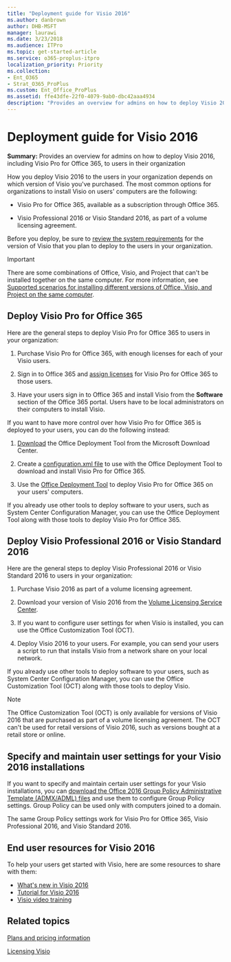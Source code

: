```yaml
---
title: "Deployment guide for Visio 2016"
ms.author: danbrown
author: DHB-MSFT
manager: laurawi
ms.date: 3/23/2018
ms.audience: ITPro
ms.topic: get-started-article
ms.service: o365-proplus-itpro
localization_priority: Priority
ms.collection:
- Ent_O365
- Strat_O365_ProPlus
ms.custom: Ent_Office_ProPlus
ms.assetid: ffe43dfe-22f0-4079-9ab0-dbc42aaa4934
description: "Provides an overview for admins on how to deploy Visio 2016, including Visio Pro for Office 365, to users in their organization"
---
```


# Deployment guide for Visio 2016

 **Summary:** Provides an overview for admins on how to deploy Visio 2016, including Visio Pro for Office 365, to users in their organization 
  
How you deploy Visio 2016 to the users in your organization depends on which version of Visio you've purchased. The most common options for organizations to install Visio on users' computers are the following:
  
- Visio Pro for Office 365, available as a subscription through Office 365.
    
- Visio Professional 2016 or Visio Standard 2016, as part of a volume licensing agreement.
    
Before you deploy, be sure to [review the system requirements](https://products.office.com/office-system-requirements) for the version of Visio that you plan to deploy to the users in your organization. 
  
> [!IMPORTANT]
> There are some combinations of Office, Visio, and Project that can't be installed together on the same computer. For more information, see [Supported scenarios for installing different versions of Office, Visio, and Project on the same computer](install-different-office-visio-and-project-versions-on-the-same-computer.md). 
  
## Deploy Visio Pro for Office 365

Here are the general steps to deploy Visio Pro for Office 365 to users in your organization:
  
1. Purchase Visio Pro for Office 365, with enough licenses for each of your Visio users.
    
2. Sign in to Office 365 and [assign licenses](https://support.office.com/article/997596b5-4173-4627-b915-36abac6786dc) for Visio Pro for Office 365 to those users. 
    
3. Have your users sign in to Office 365 and install Visio from the **Software** section of the Office 365 portal. Users have to be local administrators on their computers to install Visio. 
    
If you want to have more control over how Visio Pro for Office 365 is deployed to your users, you can do the following instead:
  
1. [Download](https://go.microsoft.com/fwlink/p/?LinkID=626065) the Office Deployment Tool from the Microsoft Download Center. 
    
2. Create a [configuration.xml file](configuration-options-for-the-office-2016-deployment-tool.md) to use with the Office Deployment Tool to download and install Visio Pro for Office 365. 
    
3. Use the [Office Deployment Tool](overview-of-the-office-2016-deployment-tool.md) to deploy Visio Pro for Office 365 on your users' computers. 
    
If you already use other tools to deploy software to your users, such as System Center Configuration Manager, you can use the Office Deployment Tool along with those tools to deploy Visio Pro for Office 365. 
  
## Deploy Visio Professional 2016 or Visio Standard 2016

Here are the general steps to deploy Visio Professional 2016 or Visio Standard 2016 to users in your organization:
  
1. Purchase Visio 2016 as part of a volume licensing agreement.
    
2. Download your version of Visio 2016 from the [Volume Licensing Service Center](https://www.microsoft.com/Licensing/servicecenter/default.aspx).
    
3. If you want to configure user settings for when Visio is installed, you can use the Office Customization Tool (OCT).
    
4. Deploy Visio 2016 to your users. For example, you can send your users a script to run that installs Visio from a network share on your local network.
    
If you already use other tools to deploy software to your users, such as System Center Configuration Manager, you can use the Office Customization Tool (OCT) along with those tools to deploy Visio. 
  
> [!NOTE]
> The Office Customization Tool (OCT) is only available for versions of Visio 2016 that are purchased as part of a volume licensing agreement. The OCT can't be used for retail versions of Visio 2016, such as versions bought at a retail store or online. 
  
## Specify and maintain user settings for your Visio 2016 installations

If you want to specify and maintain certain user settings for your Visio installations, you can [download the Office 2016 Group Policy Administrative Template (ADMX/ADML) files](https://www.microsoft.com/download/details.aspx?id=49030) and use them to configure Group Policy settings. Group Policy can be used only with computers joined to a domain. 
  
The same Group Policy settings work for Visio Pro for Office 365, Visio Professional 2016, and Visio Standard 2016.
  
## End user resources for Visio 2016

To help your users get started with Visio, here are some resources to share with them:
  
- [What's new in Visio 2016](https://support.office.com/article/798f4f39-2833-486b-9ae9-55162672102e)
- [Tutorial for Visio 2016](https://support.office.com/article/c8fd9b8b-6e8c-4252-937d-a0eea0cddd94)
- [Visio video training](https://support.office.com/article/e058bcfa-1d90-4653-afc6-e84d54cf94a6) 
    
## Related topics
[Plans and pricing information](https://products.office.com/visio/microsoft-visio-plans-and-pricing-compare-visio-options?tab=tabs-1)

[Licensing Visio](https://products.office.com/Visio/microsoft-visio-volume-licensing-visio-for-multiple-users)

